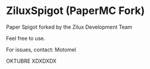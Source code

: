 # ZiluxSpigot (PaperMC Fork)
Paper Spigot forked by the Zilux Development Team

Feel free to use.

For issues, contact: Motomel

OKTUBRE XDXDXDX



